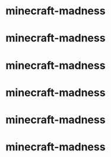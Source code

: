 # minecraft-madness
# minecraft-madness
# minecraft-madness
# minecraft-madness
# minecraft-madness
# minecraft-madness
